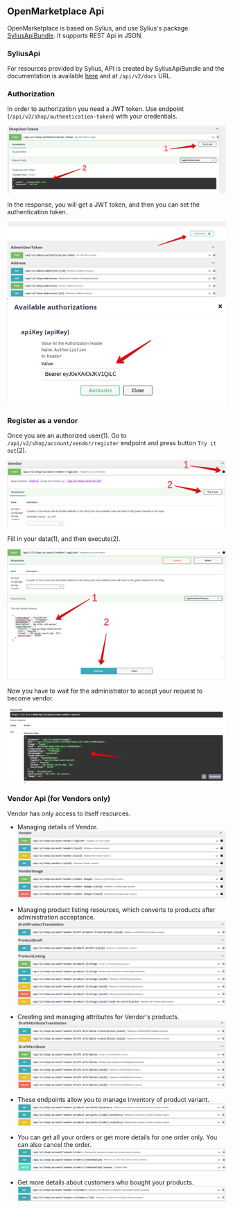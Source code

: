 ## OpenMarketplace Api

OpenMarketplace is based on Sylius, and use Sylius's package
[SyliusApiBundle](https://github.com/Sylius/SyliusApiBundle). 
It supports REST Api in JSON.

### SyliusApi

For resources provided by Sylius, API is created by SyliusApiBundle
and the documentation is available [here](https://master.demo.sylius.com/api/v2/docs)
and at `/api/v2/docs` URL.

### Authorization
In order to authorization you need a JWT token. Use endpoint
(`/api/v2/shop/authentication-token`) with your credentials. 

![Authorization](images/api_authorization.png)

In the response, you will get a JWT token, and then you can set the authentication
token.

![Authorization](images/api_authorization_button.png)
![Authorization](images/api_authorization_bearer.png)

### Register as a vendor
Once you are an authorized user(1). Go to `/api/v2/shop/account/vendor/register`
endpoint and press button `Try it out`(2).

![Register as a vendor](images/api_vendor_register_1.png)

Fill in your data(1), and then execute(2).

![Register as a vendor](images/api_vendor_register_2.png)

Now you have to wait for the administrator to accept your request to become vendor.

![Register as a vendor](images/api_vendor_register_3.png)

### Vendor Api (for Vendors only)
Vendor has only access to itself resources.

- Managing details of Vendor.
![Api vendor](images/api_vendor.png)


- Managing product listing resources, which converts to products after administration acceptance.
![Api product listing](images/api_product_listing.png)

- Creating and managing attributes for Vendor's products.
![Api draft attribute](images/api_draft_attribute.png)

- These endpoints allow you to manage inventory of product variant.
![Api inventory](images/api_inventory.png)

- You can get all your orders or get more details for one order only. 
You can also cancel the order.
![Api order](images/api_order.png)

- Get more details about customers who bought your products.
![Api customer](images/api_customer.png)
